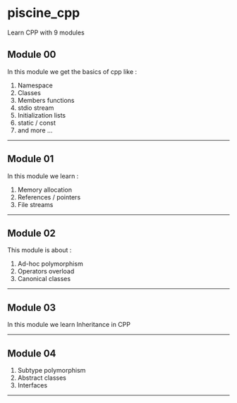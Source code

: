 # piscine_cpp
Learn CPP with 9 modules

## Module 00

In this module we get the basics of cpp like :

1. Namespace
2. Classes
3. Members functions
4. stdio stream
5. Initialization lists
6. static / const
7. and more ...

---

## Module 01

In this module we learn :

1. Memory allocation
2. References / pointers
3. File streams

---

## Module 02

This module is about :

1. Ad-hoc polymorphism
2. Operators overload
3. Canonical classes

---

## Module 03

In this module we learn Inheritance in CPP

---

## Module 04

1. Subtype polymorphism
2. Abstract classes
3. Interfaces

---

